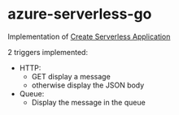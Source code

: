 # azure-serverless-go

Implementation of [Create Serverless Application](https://learn.microsoft.com/en-gb/training/paths/create-serverless-applications/?source=docs&ns-enrollment-type=Collection&ns-enrollment-id=d478berry3zm31)

2 triggers implemented:

* HTTP:
  * GET display a message
  * otherwise display the JSON body
* Queue:
  * Display the message in the queue

